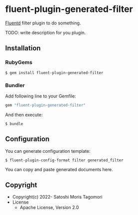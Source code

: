 # fluent-plugin-generated-filter

[Fluentd](https://fluentd.org/) filter plugin to do something.

TODO: write description for you plugin.

## Installation

### RubyGems

```
$ gem install fluent-plugin-generated-filter
```

### Bundler

Add following line to your Gemfile:

```ruby
gem "fluent-plugin-generated-filter"
```

And then execute:

```
$ bundle
```

## Configuration

You can generate configuration template:

```
$ fluent-plugin-config-format filter generated_filter
```

You can copy and paste generated documents here.

## Copyright

* Copyright(c) 2022- Satoshi Moris Tagomori
* License
  * Apache License, Version 2.0
